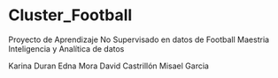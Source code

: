 # Cluster_Football
Proyecto de Aprendizaje No Supervisado en datos de Football
Maestria Inteligencia y Analítica de datos

Karina Duran
Edna Mora
David Castrillón
Misael Garcia
